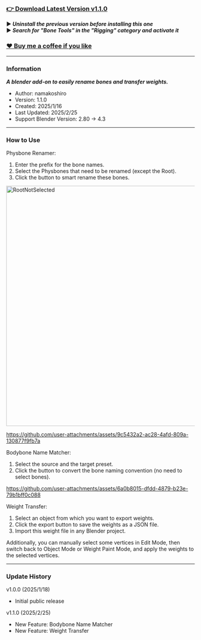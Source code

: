 ### [👉 Download Latest Version v1.1.0](https://github.com/namakoshiro/blender-bone-tools/releases/tag/v1.1.0)
**▶ *Uninstall the previous version before installing this one***  
**▶ *Search for "Bone Tools" in the "Rigging" category and activate it***  
### [❤️ Buy me a coffee if you like](https://www.patreon.com/namakoshiro)

---

### Information

***A blender add-on to easily rename bones and transfer weights.***  

- Author: namakoshiro
- Version: 1.1.0
- Created: 2025/1/16
- Last Updated: 2025/2/25
- Support Blender Version: 2.80 → 4.3

---

### How to Use

Physbone Renamer:
1. Enter the prefix for the bone names.
2. Select the Physbones that need to be renamed (except the Root).
3. Click the button to smart rename these bones.
<img width="640" alt="RootNotSelected" src="https://github.com/user-attachments/assets/99d795a6-d8b1-4ced-a603-886ee25a9b64" />  

https://github.com/user-attachments/assets/9c5432a2-ac28-4afd-809a-130877f9fb7a

Bodybone Name Matcher:
1. Select the source and the target preset.
2. Click the button to convert the bone naming convention (no need to select bones).  

https://github.com/user-attachments/assets/6a0b8015-dfdd-4879-b23e-79b1bff0c088

Weight Transfer:
1. Select an object from which you want to export weights.
2. Click the export button to save the weights as a JSON file.
3. Import this weight file in any Blender project.   

Additionally, you can manually select some vertices in Edit Mode, then switch back to Object Mode or Weight Paint Mode, and apply the weights to the selected vertices.

---

### Update History

v1.0.0 (2025/1/18)
- Initial public release

v1.1.0 (2025/2/25)
- New Feature: Bodybone Name Matcher
- New Feature: Weight Transfer

